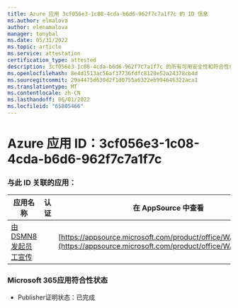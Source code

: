 ```yaml
---
title: Azure 应用 3cf056e3-1c08-4cda-b6d6-962f7c7a1f7c 的 ID 信息
ms.author: elmalova
author: elenamalova
manager: tonybal
ms.date: 05/31/2022
ms.topic: article
ms.service: attestation
certification_type: attested
description: 3cf056e3-1c08-4cda-b6d6-962f7c7a1f7c 的所有可用安全性和符合性信息信息。
ms.openlocfilehash: 8e4d1513ac56af37736fdfc8120e52a24378cb4d
ms.sourcegitcommit: 29a4475d630d2f1d0755a6322eb994646322aca1
ms.translationtype: MT
ms.contentlocale: zh-CN
ms.lasthandoff: 06/01/2022
ms.locfileid: "65805466"
---
```

# <a name="azure-app-id-3cf056e3-1c08-4cda-b6d6-962f7c7a1f7c"></a>Azure 应用 ID：3cf056e3-1c08-4cda-b6d6-962f7c7a1f7c


### <a name="apps-associated-with-this-id"></a>与此 ID 关联的应用：
| **应用名称** | **认证** | **在 AppSource 中查看** |
|--------------|---------------|-----------------------|
| [由 DSMN8 发起员工宣传](../forward/WA200003677.md) |  | [https://appsource.microsoft.com/product/office/WA200003677](https://appsource.microsoft.com/product/office/WA200003677) |

### <a name="microsoft-365-app-compliance-status"></a>Microsoft 365应用符合性状态
- Publisher证明状态：已完成
